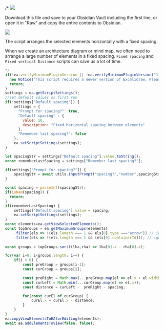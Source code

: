 /*
![](https://raw.githubusercontent.com/zsviczian/obsidian-excalidraw-plugin/master/images/scripts-download-raw.jpg)

Download this file and save to your Obsidian Vault including the first line, or open it in "Raw" and copy the entire contents to Obsidian.

![](https://raw.githubusercontent.com/zsviczian/obsidian-excalidraw-plugin/master/images/scripts-fix-space-demo.png)

The script arranges the selected elements horizontally with a fixed spacing.

When we create an architecture diagram or mind map, we often need to arrange a large number of elements in a fixed spacing. `Fixed spacing` and `Fixed vertical Distance` scripts can save us a lot of time.

```javascript
*/
if(!ea.verifyMinimumPluginVersion || !ea.verifyMinimumPluginVersion("1.5.21")) {
  new Notice("This script requires a newer version of Excalidraw. Please install the latest version.");
  return;
}
settings = ea.getScriptSettings();
//set default values on first run
if(!settings["Default spacing"]) {
	settings = {
	  "Prompt for spacing?": true,
	  "Default spacing" : {
		value: 10,
		description: "Fixed horizontal spacing between elements"
	  },
	  "Remember last spacing?": false
	};
	ea.setScriptSettings(settings);
}

let spacingStr = settings["Default spacing"].value.toString();
const rememberLastSpacing = settings["Remember last spacing?"];

if(settings["Prompt for spacing?"]) {
    spacingStr = await utils.inputPrompt("spacing?","number",spacingStr);
}

const spacing = parseInt(spacingStr);
if(isNaN(spacing)) {
  return;
}
if(rememberLastSpacing) {
	settings["Default spacing"].value = spacing;
	ea.setScriptSettings(settings);
}
const elements=ea.getViewSelectedElements();
const topGroups = ea.getMaximumGroups(elements)
    .filter(els => !(els.length === 1 && els[0].type ==="arrow")) // ignore individual arrows
    .filter(els => !(els.length === 1 && (els[0].containerId))); // ignore text in stickynote
    
const groups = topGroups.sort((lha,rha) => lha[0].x - rha[0].x);

for(var i=0; i<groups.length; i++) {
    if(i > 0) {
        const preGroup = groups[i-1];
        const curGroup = groups[i];

        const preRight = Math.max(...preGroup.map(el => el.x + el.width));
        const curLeft = Math.min(...curGroup.map(el => el.x));
        const distance = curLeft -  preRight - spacing;

        for(const curEl of curGroup) {
            curEl.x = curEl.x - distance;
        }
    }
}
ea.copyViewElementsToEAforEditing(elements);
await ea.addElementsToView(false, false);
